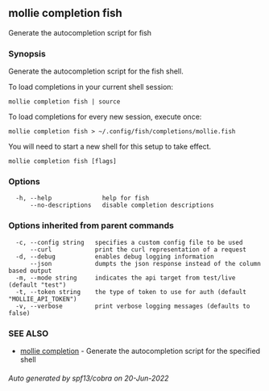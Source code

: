 ## mollie completion fish

Generate the autocompletion script for fish

### Synopsis

Generate the autocompletion script for the fish shell.

To load completions in your current shell session:

	mollie completion fish | source

To load completions for every new session, execute once:

	mollie completion fish > ~/.config/fish/completions/mollie.fish

You will need to start a new shell for this setup to take effect.


```
mollie completion fish [flags]
```

### Options

```
  -h, --help              help for fish
      --no-descriptions   disable completion descriptions
```

### Options inherited from parent commands

```
  -c, --config string   specifies a custom config file to be used
      --curl            print the curl representation of a request
  -d, --debug           enables debug logging information
      --json            dumpts the json response instead of the column based output
  -m, --mode string     indicates the api target from test/live (default "test")
  -t, --token string    the type of token to use for auth (default "MOLLIE_API_TOKEN")
  -v, --verbose         print verbose logging messages (defaults to false)
```

### SEE ALSO

* [mollie completion](mollie_completion.md)	 - Generate the autocompletion script for the specified shell

###### Auto generated by spf13/cobra on 20-Jun-2022

